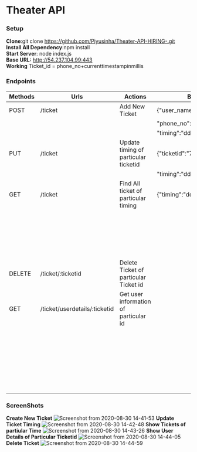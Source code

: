 # Theater API
### Setup 
**Clone**:git clone https://github.com/Piyusinha/Theater-API-HIRING-.git  
**Install All Dependency**:npm install  
**Start Server**: node index.js  
**Base URL:** http://54.237.104.99:443  
**Working**
Ticket_id = phone_no+currenttimestampinmillis  
### Endpoints
  
| Methods|            Urls             |                  Actions              |           Body Format         |    Response Format            |             
| ------ | --------------------------  |  -----------------------------------  |  ---------------------------- | ----------------------------- |
| POST   |           /ticket           |          Add New Ticket               |     {"user_name":"Name",      |   {"message":"Message",       |
|        |                             |                                       |   "phone_no":"9999999999",    |    "ticket_id":"233",         | 
|        |                             |                                       | "timing":"dd/mm/yyyy hh:mm"}  |    "status":201 }             | 
| PUT    |           /ticket           | Update timing of particular ticketid  |{"ticketid":"7987262672627828",|  {"message":"Message",        |
|        |                             |                                       | "timing":"dd/mm/yyyy hh:mm"}  |   "status" :"200"}            |     
| GET    |           /ticket           | Find All ticket of particular timing  |{"timing":"dd/mm/yyyy hh:mm"}  |{"Ticket":{                    |
|        |                             |                                       |                               |   "Ticket_id":"1256",         |
|        |                             |                                       |                               |   "user_name":"Piyush",       |
|        |                             |                                       |                               |   "phone_no":"8888888",       |
|        |                             |                                       |                               |   "expired":boolean}          |
|        |                             |                                       |                               |           }                   |
| DELETE |      /ticket/:ticketid      | Delete Ticket of particular Ticket id |                               |{"Message":"Message" }         |
| GET    |/ticket/userdetails/:ticketid| Get user information of particular id |                               |  {"UserDetails"{              | 
|        |                             |                                       |                               |     "Ticket_id":"1256",       |
|        |                             |                                       |                               |   "user_name":"Piyush",       | 
|        |                             |                                       |                               |   "phone_no":"8888888",       |
|        |                             |                                       |                               |   "timing" :"dd/mm/yyyy hh:mm"|  
|        |                             |                                       |                               |   "expired":boolean}          |
|        |                             |                                       |                               |           }                   |
### ScreenShots
**Create New Ticket**
![Screenshot from 2020-08-30 14-41-53](https://user-images.githubusercontent.com/40850657/91655623-85ac1a80-eacf-11ea-8a15-c5fdcb813a7b.png)
**Update Ticket Timing**
![Screenshot from 2020-08-30 14-42-48](https://user-images.githubusercontent.com/40850657/91655632-96f52700-eacf-11ea-8383-6572f46f490c.png)
**Show Tickets of partiular Time**
![Screenshot from 2020-08-30 14-43-26](https://user-images.githubusercontent.com/40850657/91655639-a2485280-eacf-11ea-8068-769daffb3701.png)
**Show User Details of Particular Ticketid**
![Screenshot from 2020-08-30 14-44-05](https://user-images.githubusercontent.com/40850657/91655647-b7bd7c80-eacf-11ea-9d57-dc611fe5e493.png)
**Delete Ticket**
![Screenshot from 2020-08-30 14-44-59](https://user-images.githubusercontent.com/40850657/91655653-c2781180-eacf-11ea-8eae-94b5886465d3.png)


